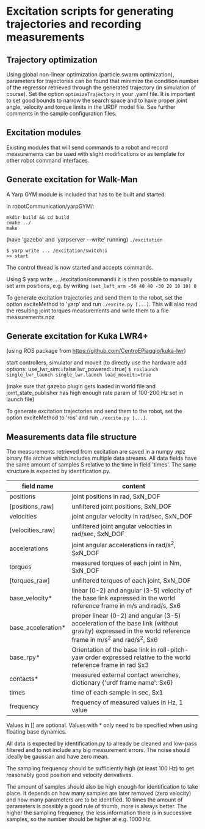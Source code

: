 
# Excitation scripts for generating trajectories and recording measurements

## Trajectory optimization

Using global non-linear optimization (particle swarm optimization), parameters for trajectories can be found that minimize the condition number of the regressor retrieved through the generated trajectory (in simulation of course). Set the option `optimizeTrajectory` in your .yaml file. It is important to set good bounds to narrow the search space and to have proper joint angle, velocity and torque limits in the URDF model file. See further comments in the sample configuration files.


## Excitation modules

Existing modules that will send commands to a robot and record measurements can be used with slight modifications or as template for other robot command interfaces.

## Generate excitation for Walk-Man

A Yarp GYM module is included that has to be built and started:

in robotCommunication/yarpGYM/:

`mkdir build && cd build`   
`cmake ../`   
`make`

(have 'gazebo' and 'yarpserver --write' running)
`./excitation`

`$ yarp write ... /excitation/switch:i`   
`>> start`

The control thread is now started and accepts commands.

Using $ yarp write ... /excitation/command:i
it is then possible to manually set arm positions, e.g. by writing
`(set_left_arm -50 40 40 -30 20 10 10) 0`

To generate excitation trajectories and send them to the robot, set 
the option exciteMethod to 'yarp' and run `./excite.py [...]`.
This will also read the resulting joint torques measurements and write them to a file measurements.npz

## Generate excitation for Kuka LWR4+

(using ROS package from https://github.com/CentroEPiaggio/kuka-lwr)

start controllers, simulator and moveit (to directly use the hardware add options: use\_lwr\_sim:=false lwr\_powered:=true)
`$ roslaunch single_lwr_launch single_lwr.launch load_moveit:=true`

(make sure that gazebo plugin gets loaded in world file and joint\_state\_publisher has high enough rate param of 100-200 Hz set in launch file)

To generate excitation trajectories and send them to the robot, set 
the option exciteMethod to 'ros' and run `./excite.py [...]`.


## Measurements data file structure

The measurements retrieved from excitation are saved in a numpy .npz binary file archive which includes multiple data streams. All
data fields have the same amount of samples S relative to the time in field 'times'. The same structure is expected by identification.py.

|field name|content|
|---|---|
|positions | joint positions in rad, SxN_DOF|
|[positions_raw] | unfiltered joint positions, SxN_DOF|
|velocities | joint angular velocity in rad/sec, SxN_DOF|
|[velocities_raw] | unfiltered joint angular velocities in rad/sec, SxN_DOF|
|accelerations | joint angular accelerations in rad/s<sup>2</sup>, SxN_DOF|
|torques | measured torques of each joint in Nm, SxN_DOF|
|[torques_raw] | unfiltered torques of each joint, SxN_DOF|
|base_velocity* | linear (0-2) and angular (3-5) velocity of the base link expressed in the world reference frame  in m/s and rad/s, Sx6|
|base_acceleration* |  proper linear (0-2) and angular (3-5) acceleration of the base link (without gravity) expressed in the world reference frame in m/s<sup>2</sup> and rad/s<sup>2</sup>, Sx6|
|base_rpy* |  Orientation of the base link in roll-pitch-yaw order expressed relative to the world reference frame in rad Sx3|
|contacts* | measured external contact wrenches, dictionary {'urdf frame name': Sx6}|
|times | time of each sample in sec, Sx1|
|frequency | frequency of measured values in Hz, 1 value|

Values in [] are optional.
Values with * only need to be specified when using floating base dynamics.

All data is expected by identification.py to already be cleaned and low-pass filtered and to not include any big measurement errors. The noise should ideally be gaussian and have zero mean.

The sampling frequency should be sufficiently high (at least 100 Hz) to get reasonably good position and velocity derivatives.

The amount of samples should also be high enough for identification to take place. It depends on how many samples are later removed (zero velocity) and how many parameters are to be identified. 10 times the amount of parameters is possibly a good rule of thumb, more is always better. The higher the sampling frequency, the less information there is in successive samples, so the number should be higher at e.g. 1000 Hz.
